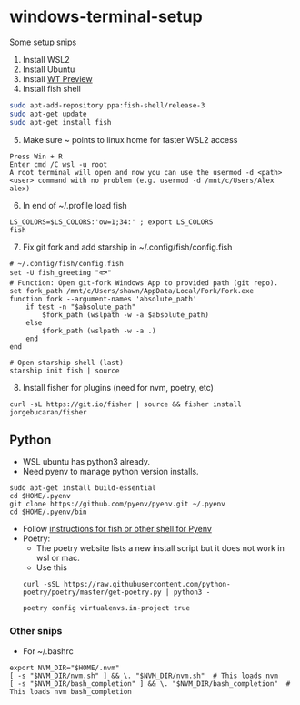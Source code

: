 # windows-terminal-setup
Some setup snips

1. Install WSL2
2. Install Ubuntu
3. Install [WT Preview](https://www.microsoft.com/en-us/p/windows-terminal-preview/9n8g5rfz9xk3?rtc=1#activetab=pivot:overviewtab)
4. Install fish shell
```sh
sudo apt-add-repository ppa:fish-shell/release-3
sudo apt-get update
sudo apt-get install fish
```
5. Make sure ~ points to linux home for faster WSL2 access
```
Press Win + R
Enter cmd /C wsl -u root
A root terminal will open and now you can use the usermod -d <path> <user> command with no problem (e.g. usermod -d /mnt/c/Users/Alex alex)
```
6. In end of ~/.profile load fish
```
LS_COLORS=$LS_COLORS:'ow=1;34:' ; export LS_COLORS
fish
```
7. Fix git fork and add starship in ~/.config/fish/config.fish
```
# ~/.config/fish/config.fish
set -U fish_greeting "🐟"
# Function: Open git-fork Windows App to provided path (git repo).
set fork_path /mnt/c/Users/shawn/AppData/Local/Fork/Fork.exe
function fork --argument-names 'absolute_path'
    if test -n "$absolute_path"
        $fork_path (wslpath -w -a $absolute_path)
    else
        $fork_path (wslpath -w -a .)
    end
end

# Open starship shell (last)
starship init fish | source
```
8. Install fisher for plugins (need for nvm, poetry, etc)
```
curl -sL https://git.io/fisher | source && fisher install jorgebucaran/fisher
```

## Python
- WSL ubuntu has python3 already.
- Need pyenv to manage python version installs.
```
sudo apt-get install build-essential
cd $HOME/.pyenv
git clone https://github.com/pyenv/pyenv.git ~/.pyenv
cd $HOME/.pyenv/bin
```
- Follow [instructions for fish or other shell for Pyenv](https://github.com/pyenv/pyenv#automatic-installer)
- Poetry:
  - The poetry website lists a new install script but it does not work in wsl or mac.
  - Use this
  ```
  curl -sSL https://raw.githubusercontent.com/python-poetry/poetry/master/get-poetry.py | python3 -
  
  poetry config virtualenvs.in-project true

  ```
  

### Other snips
- For ~/.bashrc
```
export NVM_DIR="$HOME/.nvm"
[ -s "$NVM_DIR/nvm.sh" ] && \. "$NVM_DIR/nvm.sh"  # This loads nvm
[ -s "$NVM_DIR/bash_completion" ] && \. "$NVM_DIR/bash_completion"  # This loads nvm bash_completion
```

